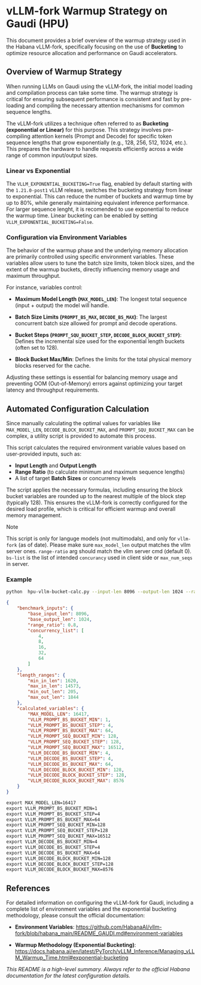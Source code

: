 # vLLM-fork Warmup Strategy on Gaudi (HPU)

This document provides a brief overview of the warmup strategy used in the Habana vLLM-fork, specifically focusing on the use of **Bucketing** to optimize resource allocation and performance on Gaudi accelerators.

## Overview of Warmup Strategy

When running LLMs on Gaudi using the vLLM-fork, the initial model loading and compilation process can take some time. The warmup strategy is critical for ensuring subsequent performance is consistent and fast by pre-loading and compiling the necessary attention mechanisms for common sequence lengths.

The vLLM-fork utilizes a technique often referred to as **Bucketing (exponential or Linear)** for this purpose. This strategy involves pre-compiling attention kernels (Prompt and Decode) for specific token sequence lengths that grow exponentially (e.g., 128, 256, 512, 1024, etc.). This prepares the hardware to handle requests efficiently across a wide range of common input/output sizes.

### Linear vs Exponential

The `VLLM_EXPONENTIAL_BUCKETING=True` flag, enabled by default starting with the `1.21.0-post1` vLLM release, switches the bucketing strategy from linear to exponential. This can reduce the number of buckets and warmup time by up to 80%, while generally maintaining equivalent inference performance. For larger sequence lenght, it is recomended to use exponential to reduce the warmup time. Linear bucketing can be enabled by setting `VLLM_EXPONENTIAL_BUCKETING=False`.

### Configuration via Environment Variables

The behavior of the warmup phase and the underlying memory allocation are primarily controlled using specific environment variables. These variables allow users to tune the batch size limits, token block sizes, and the extent of the warmup buckets, directly influencing memory usage and maximum throughput.

For instance, variables control:

* **Maximum Model Length (`MAX_MODEL_LEN`)**: The longest total sequence (input + output) the model will handle.

* **Batch Size Limits (`PROMPT_BS_MAX`, `DECODE_BS_MAX`)**: The largest concurrent batch size allowed for prompt and decode operations.

* **Bucket Steps (`PROMPT_SQU_BUCKET_STEP`, `DECODE_BLOCK_BUCKET_STEP`)**: Defines the incremental size used for the exponential length buckets (often set to 128).

* **Block Bucket Max/Min**: Defines the limits for the total physical memory blocks reserved for the cache.

Adjusting these settings is essential for balancing memory usage and preventing OOM (Out-of-Memory) errors against optimizing your target latency and throughput requirements.

## Automated Configuration Calculation

Since manually calculating the optimal values for variables like `MAX_MODEL_LEN`, `DECODE_BLOCK_BUCKET_MAX`, and `PROMPT_SQU_BUCKET_MAX` can be complex, a utility script is provided to automate this process.

This script calculates the required environment variable values based on user-provided inputs, such as:

* **Input Length** and **Output Length**
* **Range Ratio** (to calculate minimum and maximum sequence lengths)
* A list of target **Batch Sizes** or concurrency levels

The script applies the necessary formulas, including ensuring the block bucket variables are rounded up to the nearest multiple of the block step (typically 128). This ensures the vLLM-fork is correctly configured for the desired load profile, which is critical for efficient warmup and overall memory management.

> [!NOTE]
> This script is only for languge models (not multimodals), and only for `vllm-fork` (as of date).
> Please make sure `max_model_len` output matches the vllm server ones. `range-ratio` arg should match the vllm server cmd (default 0).
> `bs-list` is the list of intended `concurancy` used in client side or `max_num_seqs` in server.

### Example

```sh
python  hpu-vllm-bucket-calc.py --input-len 8096 --output-len 1024 --range-ratio 0.8 --bs-list  4,8,16,32,64
```

```json
{
    "benchmark_inputs": {
        "base_input_len": 8096,
        "base_output_len": 1024,
        "range_ratio": 0.8,
        "concurrency_list": [
            4,
            8,
            16,
            32,
            64
        ]
    },
    "length_ranges": {
        "min_in_len": 1620,
        "max_in_len": 14573,
        "min_out_len": 205,
        "max_out_len": 1844
    },
    "calculated_variables": {
        "MAX_MODEL_LEN": 16417,
        "VLLM_PROMPT_BS_BUCKET_MIN": 1,
        "VLLM_PROMPT_BS_BUCKET_STEP": 4,
        "VLLM_PROMPT_BS_BUCKET_MAX": 64,
        "VLLM_PROMPT_SEQ_BUCKET_MIN": 128,
        "VLLM_PROMPT_SEQ_BUCKET_STEP": 128,
        "VLLM_PROMPT_SEQ_BUCKET_MAX": 16512,
        "VLLM_DECODE_BS_BUCKET_MIN": 4,
        "VLLM_DECODE_BS_BUCKET_STEP": 4,
        "VLLM_DECODE_BS_BUCKET_MAX": 64,
        "VLLM_DECODE_BLOCK_BUCKET_MIN": 128,
        "VLLM_DECODE_BLOCK_BUCKET_STEP": 128,
        "VLLM_DECODE_BLOCK_BUCKET_MAX": 8576
    }
}
```

```txt
export MAX_MODEL_LEN=16417
export VLLM_PROMPT_BS_BUCKET_MIN=1
export VLLM_PROMPT_BS_BUCKET_STEP=4
export VLLM_PROMPT_BS_BUCKET_MAX=64
export VLLM_PROMPT_SEQ_BUCKET_MIN=128
export VLLM_PROMPT_SEQ_BUCKET_STEP=128
export VLLM_PROMPT_SEQ_BUCKET_MAX=16512
export VLLM_DECODE_BS_BUCKET_MIN=4
export VLLM_DECODE_BS_BUCKET_STEP=4
export VLLM_DECODE_BS_BUCKET_MAX=64
export VLLM_DECODE_BLOCK_BUCKET_MIN=128
export VLLM_DECODE_BLOCK_BUCKET_STEP=128
export VLLM_DECODE_BLOCK_BUCKET_MAX=8576
```

## References

For detailed information on configuring the vLLM-fork for Gaudi, including a complete list of environment variables and the exponential bucketing methodology, please consult the official documentation:

* **Environment Variables**: <https://github.com/HabanaAI/vllm-fork/blob/habana_main/README_GAUDI.md#environment-variables>

* **Warmup Methodology (Exponential Bucketing)**: <https://docs.habana.ai/en/latest/PyTorch/vLLM_Inference/Managing_vLLM_Warmup_Time.html#exponential-bucketing>

*This README is a high-level summary. Always refer to the official Habana documentation for the latest configuration details.*
